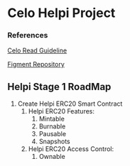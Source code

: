 # Celo Helpi Project
### References
[Celo Read Guideline](https://docs.google.com/document/d/13LWLrWzZ34M0ldWGeDANcWxw9nEWk3AX3VwXRBIOs1M/edit)

[Figment Repository](https://github.com/aglamadrid19/datahub-learn.git)

## Helpi Stage 1 RoadMap

 1. Create Helpi ERC20 Smart Contract
	 1. Helpi ERC20 Features:
		 1. Mintable
		 2. Burnable
		 3. Pausable
		 4. Snapshots
	 2. Helpi ERC20 Access Control:
		 1.  Ownable

<!--stackedit_data:
eyJoaXN0b3J5IjpbMTc2NjI2MzU0OSwtMTAwMDQ3MTg0MywxMz
c3NTk4NjkyLDIwMzk5MjU5MzgsLTE0MTI4MTI2NDksLTU2MjEz
NjMxLC01MjIzMDMwNDBdfQ==
-->
